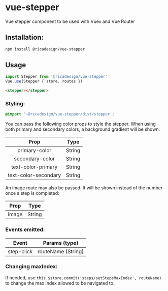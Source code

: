 # vue-stepper
Vue stepper component to be used with Vuex and Vue Router

## Installation:

```bash
npm install @ricadesign/vue-stepper
```

## Usage

```javascript
import Stepper from '@ricadesign/vue-stepper'
Vue.use(Stepper { store, routes })
```

```html
<stepper></stepper>
```
### Styling:

```scss
@import '~@ricadesign/vue-stepper/dist/stepper';
```

You can pass the following color props to style the stepper. When using both primary and secondary colors, a background gradient will be shown.

| Prop                 | Type   |
|:--------------------:|:------:|
| primary-color        | String |
| secondary-color      | String |
| text-color-primary   | String |
| text-color-secondary | String |

An image route may also be passed. It will be shown instead of the number once a step is completed:

| Prop  | Type   |
|:-----:|:------:|
| image | String |


### Events emitted:

| Event      | Params (type)       |
|:----------:|:-------------------:|
| step-click | routeName (String) |

### Changing maxIndex:

If needed, use `this.$store.commit('steps/setStepsMaxIndex', routeName)` to change the max index allowed to be navigated to.